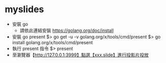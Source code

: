 # myslides
- 安裝 go
  - 請依此連結安裝 https://golang.org/doc/install
- 安裝 go present
  $> go get -u -v golang.org/x/tools/cmd/present
  $> go install golang.org/x/tools/cmd/present
- 執行 present 指令
  $> present
- 至瀏覽器【http://127.0.0.1:3999】點選【xxx.slide】進行投影片投放
